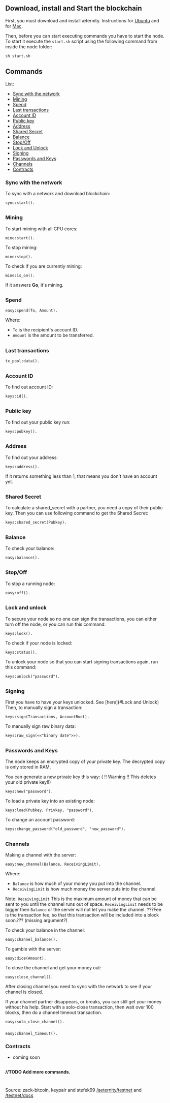 ## Download, install and Start the blockchain
First, you must download and install æternity. Instructions for [Ubuntu](Troubleshooting#for-ubuntu) and for [Mac](Troubleshooting#for-mac).

Then, before you can start executing commands you have to start the node. To start it execute the `start.sh` script using the following command from inside the node folder:
```
sh start.sh
```
##

## Commands
List:
   * [Sync with the network](#sync-with-the-network)
   * [Mining](#mining)
   * [Spend](#spend)
   * [Last transactions](#last-transactions)
   * [Account ID](#account-id)
   * [Public key](#public-key)
   * [Address](#address)
   * [Shared Secret](#shared-secret)
   * [Balance](#balance)
   * [Stop/Off](#stopoff)
   * [Lock and Unlock](#lock-and-unlock)
   * [Signing](#signing)
   * [Passwords and Keys](#passwords-and-keys)
   * [Channels](#channels)
   * [Contracts](#contracts)
### Sync with the network
To sync with a network and download blockchain:
```
sync:start().
```
## 
### Mining
To start mining with all CPU cores:
```
mine:start().
```
To stop mining:
```
mine:stop().
```
To check if you are currently mining:
```
mine:is_on().
```
If it answers **Go**, it's mining.
## 
### Spend
```
easy:spend(To, Amount).
```
Where:
- `To` is the recipient's account ID.
- `Amount` is the amount to be transferred.

## 
### Last transactions
```
tx_pool:data().
```
## 
### Account ID
To find out account ID:
```
keys:id().
```
##
### Public key
To find out your public key run:
```
keys:pubkey().
```
##
### Address
To find out your address:
```
keys:address().
```
If it returns something less than 1, that means you don't have an account yet.
## 
### Shared Secret
To calculate a shared_secret with a partner, you need a copy of their public key. Then you can use following command to get the Shared Secret:
```
keys:shared_secret(Pubkey).
```
## 
### Balance
To check your balance:
```
easy:balance().
```
## 
### Stop/Off
To stop a running node:
```
easy:off().
```
## 
### Lock and unlock
To secure your node so no one can sign the transactions, you can either turn off the node, or you can run this command:
```
keys:lock().
```
To check if your node is locked:
```
keys:status().
```
To unlock your node so that you can start signing transactions again, run this command:
```
keys:unlock("password").
```
## 
### Signing
First you have to have your keys unlocked. See [here](#Lock and Unlock) Then, to manually sign a transaction:
```
keys:sign(Transactions, AccountRoot).
```
To manually sign raw binary data:
```
keys:raw_sign(<<"binary date">>).
```
## 
### Passwords and Keys

The node keeps an encrypted copy of your private key. The decrypted copy is only stored in RAM.                        

You can generate a new private key this way: ( !! Warning !!  This deletes your old private key!!)
```
keys:new("password").
```
To load a private key into an existing node:
```
keys:load(Pubkey, Privkey, "password").
```
To change an account password:
```
keys:change_password("old_password", "new_password").
```
## 
### Channels
Making a channel with the server:
```
easy:new_channel(Balance, ReceivingLimit).
```
Where:
- `Balance` is how much of your money you put into the channel.
- `ReceivingLimit` is how much money the server puts into the channel.

Note: `ReceivingLimit` This is the maximum amount of money that can be sent to you until the channel runs out of space. `ReceivingLimit` needs to be bigger then `Balance` or the server will not let you make the channel.
???Fee is the transaction fee, so that this transaction will be included into a block soon.??? (missing argument?)

To check your balance in the channel:
```
easy:channel_balance().
```
To gamble with the server:
```
easy:dice(Amount).
```
To close the channel and get your money out:
```
easy:close_channel().
```

After closing channel you need to sync with the network to see if your channel is closed.

If your channel partner disappears, or breaks, you can still get your money without his help. Start with a solo-close transaction, then wait over 100 blocks, then do a channel timeout transaction.
```
easy:solo_close_channel().
```
### 
```
easy:channel_timeout().
```
    


### Contracts
* coming soon
## 


## 

 **//TODO  Add more commands.**

# 

Source: zack-bitcoin, keypair and stefek99 [/aeternity/testnet](https://github.com/aeternity/testnet/blob/master/README.md) and [/testnet/docs](https://github.com/aeternity/testnet/blob/master/docs/keys.md)

